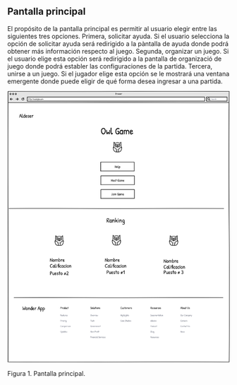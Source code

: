 ## Pantalla principal

El propósito de la pantalla principal es permitir al usuario elegir entre las siguientes tres opciones. Primera, solicitar ayuda. Si el usuario selecciona la opción de solicitar ayuda será redirigido a la pàntalla de ayuda donde podrá obtener más información respecto al juego. Segunda, organizar un juego. Si el usuario elige esta opción será redirigido a la pantalla de organizació de juego donde podrá establer las configuraciones de la partida. Tercera, unirse a un juego. Si el jugador elige esta opción se le mostrará una ventana emergente donde puede eligir de qué forma desea ingresar a una partida.

![Pantalla principal](./Home.svg)

Figura 1. Pantalla principal.